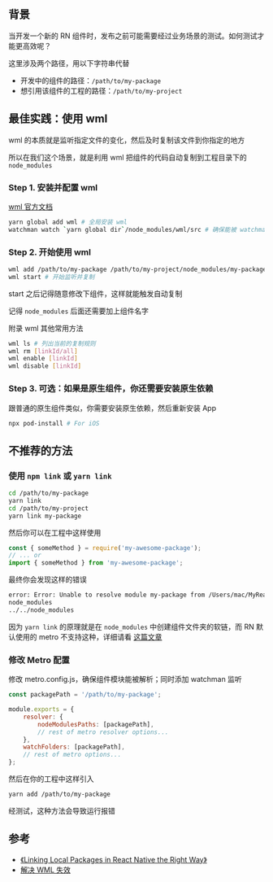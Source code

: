## 背景
当开发一个新的 RN 组件时，发布之前可能需要经过业务场景的测试。如何测试才能更高效呢？

这里涉及两个路径，用以下字符串代替

+ 开发中的组件的路径：`/path/to/my-package`
+ 想引用该组件的工程的路径：`/path/to/my-project`

## 最佳实践：使用 wml
wml 的本质就是监听指定文件的变化，然后及时复制该文件到你指定的地方

所以在我们这个场景，就是利用 wml 把组件的代码自动复制到工程目录下的 `node_modules`

### Step 1. 安装并配置 wml
[wml 官方文档](https://github.com/wix-incubator/wml)

```sh
yarn global add wml # 全局安装 wml
watchman watch `yarn global dir`/node_modules/wml/src # 确保能被 watchman 监听
```

### Step 2. 开始使用 wml
```sh
wml add /path/to/my-package /path/to/my-project/node_modules/my-package #指定复制规则
wml start # 开始监听并复制
```

start 之后记得随意修改下组件，这样就能触发自动复制

记得 `node_modules` 后面还需要加上组件名字

附录 wml 其他常用方法

```sh
wml ls # 列出当前的复制规则
wml rm [linkId/all]
wml enable [linkId]
wml disable [linkId]
```

### Step 3. 可选：如果是原生组件，你还需要安装原生依赖

跟普通的原生组件类似，你需要安装原生依赖，然后重新安装 App

```sh
npx pod-install # For iOS
```


## 不推荐的方法
### 使用 `npm link` 或 `yarn link`
```sh
cd /path/to/my-package
yarn link
cd /path/to/my-project
yarn link my-package
```

然后你可以在工程中这样使用

```js
const { someMethod } = require('my-awesome-package');
// ... or
import { someMethod } from 'my-awesome-package';
```

最终你会发现这样的错误

```sh
error: Error: Unable to resolve module my-package from /Users/mac/MyReactNativeApp/src/App.tsx: my-package could not be found within the project or in these directories:
node_modules
../../node_modules
```

因为 `yarn link` 的原理就是在 `node_modules` 中创建组件文件夹的软链，而 RN 默认使用的 metro 不支持这种，详细请看 [这篇文章](https://github.com/facebook/metro/issues/1)

### 修改 Metro 配置
修改 metro.config.js，确保组件模块能被解析；同时添加 watchman 监听

```js
const packagePath = '/path/to/my-package';

module.exports = {
    resolver: {
        nodeModulesPaths: [packagePath],
        // rest of metro resolver options...
    },
    watchFolders: [packagePath],
    // rest of metro options...
};
```

然后在你的工程中这样引入

```sh
yarn add /path/to/my-package
```

经测试，这种方法会导致运行报错

## 参考
+ [《Linking Local Packages in React Native the Right Way》](https://medium.com/@alielmajdaoui/linking-local-packages-in-react-native-the-right-way-2ac6587dcfa2)
+ [解决 WML 失效](https://github.com/wix-incubator/wml/issues/48)